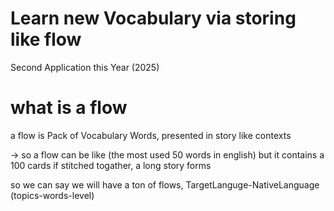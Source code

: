 # Learn new Vocabulary via storing like flow

Second Application this Year (2025)




# what is a flow

a flow is Pack of Vocabulary Words, presented in story like contexts

-> so a flow can be like (the most used 50 words in english) but it contains a 100 cards if stitched togather, a long story forms



so we can say we will have a ton of flows, TargetLanguge-NativeLanguage (topics-words-level)